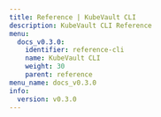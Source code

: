 ```yaml
---
title: Reference | KubeVault CLI
description: KubeVault CLI Reference
menu:
  docs_v0.3.0:
    identifier: reference-cli
    name: KubeVault CLI
    weight: 30
    parent: reference
menu_name: docs_v0.3.0
info:
  version: v0.3.0
---
```


